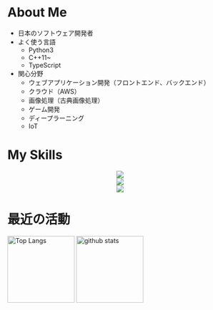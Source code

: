 # About Me
- 日本のソフトウェア開発者
- よく使う言語
    - Python3
    - C++11~
    - TypeScript
- 関心分野
    - ウェブアプリケーション開発（フロントエンド、バックエンド）
    - クラウド（AWS）
    - 画像処理（古典画像処理）
    - ゲーム開発
    - ディープラーニング
    - IoT

# My Skills
<p align="center">
  <a href="https://skillicons.dev">
    <img src="https://skillicons.dev/icons?i=python,cpp,typescript" />
    <br />
    <img src="https://skillicons.dev/icons?i=opencv,pytorch,fastapi,qt,ros,react" />
    <br />
    <img src="https://skillicons.dev/icons?i=aws,gcp,vim,git,ubuntu,visualstudio,docker,raspberrypi,markdown,cmake,arduino" />
  </a>
</p>

# 最近の活動
<p align="left"> 
  <img alt="Top Langs" height="150px" src="https://github-readme-stats-rho-ivory-65.vercel.app/api/top-langs/?username=ksato-dev&layout=compact&show_icons=true&theme=onedark" />
  <img alt="github stats" height="150px" src="https://github-readme-stats-rho-ivory-65.vercel.app/api?username=ksato-dev&theme=onedark&show_icons=true" />
</p>
